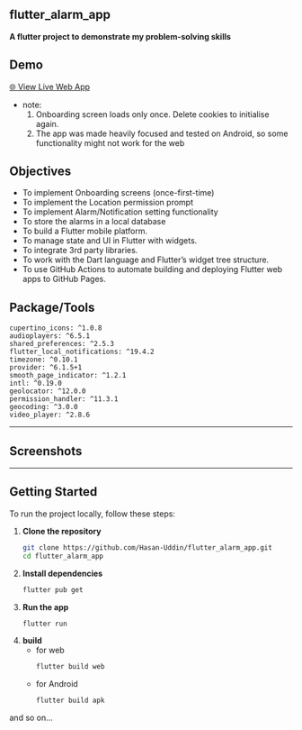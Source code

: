 ## flutter_alarm_app
**A flutter project to demonstrate my problem-solving skills**


## Demo
[🌐 View Live Web App](https://hasan-uddin.github.io/flutter_alarm_app/)
- note:
  1. Onboarding screen loads only once. Delete cookies to initialise again.
  2. The app was made heavily focused and tested on Android, so some functionality might not work for the web

## Objectives
- To implement Onboarding screens (once-first-time)
- To implement the Location permission prompt
- To implement Alarm/Notification setting functionality
- To store the alarms in a local database 
- To build a Flutter mobile platform.
- To manage state and UI in Flutter with widgets.
- To integrate 3rd party libraries.
- To work with the Dart language and Flutter’s widget tree structure.
- To use GitHub Actions to automate building and deploying Flutter web apps to GitHub Pages.


## Package/Tools

    cupertino_icons: ^1.0.8
    audioplayers: ^6.5.1
    shared_preferences: ^2.5.3
    flutter_local_notifications: ^19.4.2
    timezone: ^0.10.1
    provider: ^6.1.5+1
    smooth_page_indicator: ^1.2.1
    intl: ^0.19.0
    geolocator: ^12.0.0
    permission_handler: ^11.3.1
    geocoding: ^3.0.0
    video_player: ^2.8.6


---

## Screenshots


---

## Getting Started

To run the project locally, follow these steps:

1. **Clone the repository**
    ```bash
    git clone https://github.com/Hasan-Uddin/flutter_alarm_app.git
    cd flutter_alarm_app
3. **Install dependencies**
    ```bash
    flutter pub get
4. **Run the app**
    ```bash
    flutter run
5. **build**
    - for web
        ```bash
        flutter build web
    - for Android
        ```bash
        flutter build apk

and so on...
